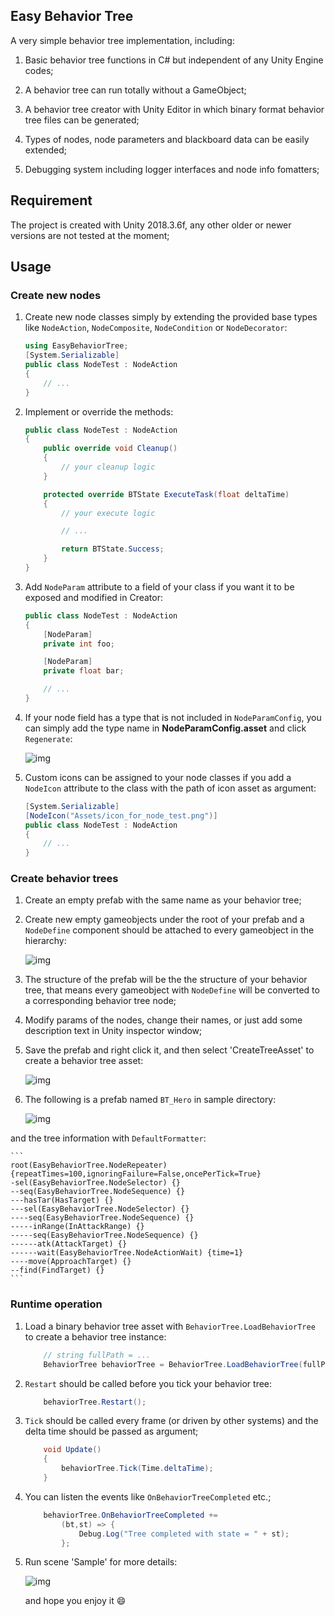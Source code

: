 ## Easy Behavior Tree

A very simple behavior tree implementation, including:

1. Basic behavior tree functions in C# but independent of any Unity Engine codes;

2. A behavior tree can run totally without a GameObject;

3. A behavior tree creator with Unity Editor in which binary format behavior tree files can be generated;

4. Types of nodes, node parameters and blackboard data can be easily extended;

5. Debugging system including logger interfaces and node info fomatters;

## Requirement

The project is created with Unity 2018.3.6f, any other older or newer versions are not tested at the moment;

## Usage

### Create new nodes

1. Create new node classes simply by extending the provided base types like `NodeAction`, `NodeComposite`, `NodeCondition` or `NodeDecorator`:

    ```C#
    using EasyBehaviorTree;
    [System.Serializable]
    public class NodeTest : NodeAction
    {
        // ...
    }
    ```

2. Implement or override the methods:

    ```C#
    public class NodeTest : NodeAction
    {
        public override void Cleanup()
        {
            // your cleanup logic
        }

        protected override BTState ExecuteTask(float deltaTime)
        {
            // your execute logic

            // ...

            return BTState.Success;
        }
    }
    ```

3. Add `NodeParam` attribute to a field of your class if you want it to be exposed and modified in Creator:

    ```C#
    public class NodeTest : NodeAction
    {
        [NodeParam]
        private int foo;

        [NodeParam]
        private float bar;

        // ...
    }
    ```

4. If your node field has a type that is not included in `NodeParamConfig`, you can simply add the type name in **NodeParamConfig.asset** and click `Regenerate`:

    ![img](Screenshots/image01.png)

5. Custom icons can be assigned to your node classes if you add a `NodeIcon` attribute to the class with the path of icon asset as argument:

    ```C#
    [System.Serializable]
    [NodeIcon("Assets/icon_for_node_test.png")]
    public class NodeTest : NodeAction
    {
        // ...
    }
    ```

### Create behavior trees

1. Create an empty prefab with the same name as your behavior tree;

2. Create new empty gameobjects under the root of your prefab and a `NodeDefine` component should be attached to every gameobject in the hierarchy:

    ![img](Screenshots/image02.gif)

3. The structure of the prefab will be the the structure of your behavior tree, that means every gameobject with `NodeDefine` will be converted to a corresponding behavior tree node;

4. Modify params of the nodes, change their names, or just add some description text in Unity inspector window;

5. Save the prefab and right click it, and then select 'CreateTreeAsset' to create a behavior tree asset:

    ![img](Screenshots/image03.gif)

6. The following is a prefab named `BT_Hero` in sample directory:

    ![img](Screenshots/image04.gif)

and the tree information with `DefaultFormatter`:

    ```
    root(EasyBehaviorTree.NodeRepeater) {repeatTimes=100,ignoringFailure=False,oncePerTick=True}
    -sel(EasyBehaviorTree.NodeSelector) {}
    --seq(EasyBehaviorTree.NodeSequence) {}
    ---hasTar(HasTarget) {}
    ---sel(EasyBehaviorTree.NodeSelector) {}
    ----seq(EasyBehaviorTree.NodeSequence) {}
    -----inRange(InAttackRange) {}
    -----seq(EasyBehaviorTree.NodeSequence) {}
    ------atk(AttackTarget) {}
    ------wait(EasyBehaviorTree.NodeActionWait) {time=1}
    ----move(ApproachTarget) {}
    --find(FindTarget) {}
    ```

### Runtime operation

1. Load a binary behavior tree asset with `BehaviorTree.LoadBehaviorTree` to create a behavior tree instance:

    ```c#
        // string fullPath = ...
        BehaviorTree behaviorTree = BehaviorTree.LoadBehaviorTree(fullPath);
    ```

2. `Restart` should be called before you tick your behavior tree:

    ```C#
        behaviorTree.Restart();
    ```

3. `Tick` should be called every frame (or driven by other systems) and the delta time should be passed as argument;

    ```C#
        void Update()
        {
            behaviorTree.Tick(Time.deltaTime);
        }
    ```

4. You can listen the events like `OnBehaviorTreeCompleted` etc.;

    ```C#
        behaviorTree.OnBehaviorTreeCompleted +=
            (bt,st) => {
                Debug.Log("Tree completed with state = " + st);
            };
    ```

5. Run scene 'Sample' for more details:

    ![img](Screenshots/image05.gif)

    and hope you enjoy it :smile: